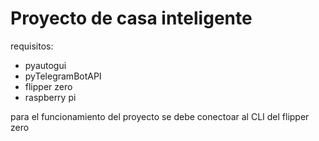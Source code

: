 # Proyecto de casa inteligente 

requisitos:
- pyautogui
- pyTelegramBotAPI
- flipper zero
- raspberry pi

para el funcionamiento del proyecto se debe conectoar al CLI del flipper zero
